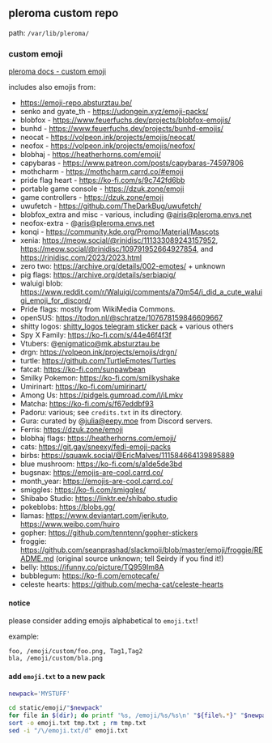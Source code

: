 ## pleroma custom repo

path: `/var/lib/pleroma/`

### custom emoji

[pleroma docs - custom emoji](https://docs-develop.pleroma.social/backend/configuration/custom_emoji/#custom-emoji)

includes also emojis from:

- <https://emoji-repo.absturztau.be/>
- senko and gyate_th - <https://udongein.xyz/emoji-packs/>
- blobfox - <https://www.feuerfuchs.dev/projects/blobfox-emojis/>
- bunhd - <https://www.feuerfuchs.dev/projects/bunhd-emojis/>
- neocat - <https://volpeon.ink/projects/emojis/neocat/>
- neofox - <https://volpeon.ink/projects/emojis/neofox/>
- blobhaj - <https://heatherhorns.com/emoji/>
- capybaras - <https://www.patreon.com/posts/capybaras-74597806>
- mothcharm - <https://mothcharm.carrd.co/#emoji>
- pride flag heart - <https://ko-fi.com/s/9c742fd6bb>
- portable game console - <https://dzuk.zone/emoji>
- game controllers - <https://dzuk.zone/emoji>
- uwufetch - <https://github.com/TheDarkBug/uwufetch/>
- blobfox_extra and misc - various, including @airis@pleroma.envs.net
- neofox-extra - @aris@pleroma.envs.net
- konqi - <https://community.kde.org/Promo/Material/Mascots>
- xenia: <https://meow.social/@rinidisc/111333089243157952>, <https://meow.social/@rinidisc/109791952664927854>, and <https://rinidisc.com/2023/2023.html>
- zero two: <https://archive.org/details/002-emotes/> + unknown
- pig flags: <https://archive.org/details/serbiapig/>
- waluigi blob: <https://www.reddit.com/r/Waluigi/comments/a70m54/i_did_a_cute_waluigi_emoji_for_discord/>
- Pride flags: mostly from WikiMedia Commons.
- openSUS: <https://todon.nl/@schratze/107678159846609667>
- shitty logos: [shitty_logos telegram sticker pack](https://fstik.app/stickerSet/shitty_logos) + various others
- Spy X Family: <https://ko-fi.com/s/44e46f4f3f>
- Vtubers: @enigmatico@mk.absturztau.be
- drgn: <https://volpeon.ink/projects/emojis/drgn/>
- turtle: <https://github.com/TurtleEmotes/Turtles>
- fatcat: <https://ko-fi.com/sunpawbean>
- Smilky Pokemon: <https://ko-fi.com/smilkyshake>
- Umirinart: <https://ko-fi.com/umirinart/>
- Among Us: <https://pidgels.gumroad.com/l/iLmkv>
- Matcha: <https://ko-fi.com/s/f67eddbf93>
- Padoru: various; see `credits.txt` in its directory.
- Gura: curated by @julia@eepy.moe from Discord servers.
- Ferris: <https://dzuk.zone/emoji>
- blobhaj flags: <https://heatherhorns.com/emoji/>
- cats: <https://git.gay/sneexy/fedi-emoji-packs>
- birbs: <https://squawk.social/@EricMalves/111584664139895889>
- blue mushroom: <https://ko-fi.com/s/a1de5de3bd>
- bugsnax: <https://emojis-are-cool.carrd.co/>
- month_year: <https://emojis-are-cool.carrd.co/>
- smiggles: <https://ko-fi.com/smiggles/>
- Shibabo Studio: <https://linktr.ee/shibabo.studio>
- pokeblobs: <https://blobs.gg/>
- llamas: <https://www.deviantart.com/jerikuto>, <https://www.weibo.com/huiro>
- gopher: <https://github.com/tenntenn/gopher-stickers>
- froggie: <https://github.com/seanprashad/slackmoji/blob/master/emoji/froggie/README.md> (original source unknown; tell Seirdy if you find it!)
- belly: <https://ifunny.co/picture/TQ959Im8A>
- bubblegum: <https://ko-fi.com/emotecafe/>
- celeste hearts: <https://github.com/mecha-cat/celeste-hearts>

#### notice

please consider adding emojis alphabetical to `emoji.txt`!

example:

```
foo, /emoji/custom/foo.png, Tag1,Tag2
bla, /emoji/custom/bla.png
```

#### add `emoji.txt` to a new pack

```sh
newpack='MYSTUFF'

cd static/emoji/"$newpack"
for file in $(dir); do printf '%s, /emoji/%s/%s\n' "${file%.*}" "$newpack" "$file" >> tmp.txt ; done
sort -o emoji.txt tmp.txt ; rm tmp.txt
sed -i "/\/emoji.txt/d" emoji.txt
```

